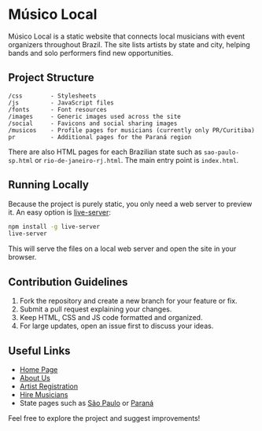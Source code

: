# Músico Local

Músico Local is a static website that connects local musicians with event organizers throughout Brazil. The site lists artists by state and city, helping bands and solo performers find new opportunities.

## Project Structure

```
/css        - Stylesheets
/js         - JavaScript files
/fonts      - Font resources
/images     - Generic images used across the site
/social     - Favicons and social sharing images
/musicos    - Profile pages for musicians (currently only PR/Curitiba)
pr          - Additional pages for the Paraná region
```

There are also HTML pages for each Brazilian state such as `sao-paulo-sp.html` or `rio-de-janeiro-rj.html`. The main entry point is `index.html`.

## Running Locally

Because the project is purely static, you only need a web server to preview it. An easy option is [live-server](https://www.npmjs.com/package/live-server):

```bash
npm install -g live-server
live-server
```

This will serve the files on a local web server and open the site in your browser.

## Contribution Guidelines

1. Fork the repository and create a new branch for your feature or fix.
2. Submit a pull request explaining your changes.
3. Keep HTML, CSS and JS code formatted and organized.
4. For large updates, open an issue first to discuss your ideas.

## Useful Links

- [Home Page](index.html)
- [About Us](sobre-nos.html)
- [Artist Registration](cadastro.html)
- [Hire Musicians](contratar-artistas.html)
- State pages such as [São Paulo](sao-paulo-sp.html) or [Paraná](parana-pr.html)

Feel free to explore the project and suggest improvements!

